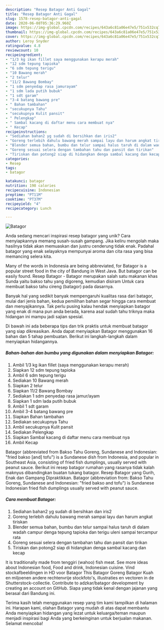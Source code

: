 ```yaml
---
description: "Resep Batagor Anti Gagal"
title: "Resep Batagor Anti Gagal"
slug: 1578-resep-batagor-anti-gagal
date: 2020-06-08T05:36:29.960Z
image: https://img-global.cpcdn.com/recipes/643a6c81a06e47e5/751x532cq70/batagor-foto-resep-utama.jpg
thumbnail: https://img-global.cpcdn.com/recipes/643a6c81a06e47e5/751x532cq70/batagor-foto-resep-utama.jpg
cover: https://img-global.cpcdn.com/recipes/643a6c81a06e47e5/751x532cq70/batagor-foto-resep-utama.jpg
author: Leroy Snyder
ratingvalue: 4.8
reviewcount: 10
recipeingredient:
- "1/3 kg ikan fillet saya menggunakan kerapu merah"
- "12 sdm tepung tapioka"
- "6 sdm tepung terigu"
- "10 Bawang merah"
- "2 telur"
- "11/2 Bawang Bombay"
- "1 sdm penyedap rasa jamurayam"
- "1 sdm lada putih bubuk"
- "1 sdt garam"
- "3-4 batang bawang pre"
- " Bahan tambahan"
- "secukupnya Tahu"
- "secukupnya Kulit pansit"
- " Pelengkap"
- " Sambal kacang di daftar menu cara membuat nya"
- " Kecap"
recipeinstructions:
- "Sediahan bahan2 yg sudah di bersihkan dan iris2"
- "Goreng terlebih dahulu bawang merah sampai layu dan harum angkat tiriskan"
- "Blender semua bahan, bumbu dan telur sampai halus taruh di dalam wadah campur denga tepung tapioka dan terigu uleni sampai tercampur rata"
- "Goreng sesuai selera dengan tambahan tahu dan pansit dan tirikan"
- "Tiriskan dan potong2 siap di hidangkan denga sambal kacang dan kecap"
categories:
- Resep
tags:
- batagor

katakunci: batagor 
nutrition: 198 calories
recipecuisine: Indonesian
preptime: "PT11M"
cooktime: "PT37M"
recipeyield: "4"
recipecategory: Lunch

---
```



![Batagor](https://img-global.cpcdn.com/recipes/643a6c81a06e47e5/751x532cq70/batagor-foto-resep-utama.jpg)

Anda sedang mencari inspirasi resep batagor yang unik? Cara menyiapkannya memang susah-susah gampang. Jika keliru mengolah maka hasilnya tidak akan memuaskan dan justru cenderung tidak enak. Padahal batagor yang enak selayaknya mempunyai aroma dan cita rasa yang bisa memancing selera kita.

Many of the words in Indonesia are being abbreviated, for Batagor is a popular street food in the city of Bandung in West Java. But batagor can be easily found. Resep Batagor - Batagor merupakan salah satu makanan khas Sunda yaitu bakso tahu yang digoreng, kemudian disiram Untuk cara membuat bakso tahu cireng (batagor) pada dasarnya.

Banyak hal yang sedikit banyak mempengaruhi kualitas rasa dari batagor, mulai dari jenis bahan, kedua pemilihan bahan segar hingga cara membuat dan menyajikannya. Tak perlu pusing kalau hendak menyiapkan batagor yang enak di mana pun anda berada, karena asal sudah tahu triknya maka hidangan ini mampu jadi sajian spesial.


Di bawah ini ada beberapa tips dan trik praktis untuk membuat batagor yang siap dikreasikan. Anda dapat menyiapkan Batagor menggunakan 16 bahan dan 5 tahap pembuatan. Berikut ini langkah-langkah dalam menyiapkan hidangannya.

<!--inarticleads1-->

##### Bahan-bahan dan bumbu yang digunakan dalam menyiapkan Batagor:

1. Ambil 1/3 kg ikan fillet (saya menggunakan kerapu merah)
1. Siapkan 12 sdm tepung tapioka
1. Ambil 6 sdm tepung terigu
1. Sediakan 10 Bawang merah
1. Siapkan 2 telur
1. Siapkan 11/2 Bawang Bombay
1. Sediakan 1 sdm penyedap rasa jamur/ayam
1. Siapkan 1 sdm lada putih bubuk
1. Ambil 1 sdt garam
1. Ambil 3-4 batang bawang pre
1. Siapkan  Bahan tambahan
1. Sediakan secukupnya Tahu
1. Ambil secukupnya Kulit pansit
1. Sediakan  Pelengkap
1. Siapkan  Sambal kacang di daftar menu cara membuat nya
1. Ambil  Kecap


Batagor (abbreviated from Bakso Tahu Goreng, Sundanese and Indonesian: &#34;fried bakso [and] tofu&#34;) is a Sundanese dish from Indonesia, and popular in Southeast Asia, consisting of fried fish dumplings, usually served with peanut sauce. Berikut ini resep batagor rumahan yang rasanya tidak kalah maknyus dibandingkan buatan tukang batagor. Resep Batagor yang Gurih, Enak dan Gampang Dipraktikkan. Batagor (abbreviation from: Bakso Tahu Goreng, Sundanese and Indonesian: &#34;fried bakso and tofu&#34;) is Sundanese Indonesian fried fish dumplings usually served with peanut sauce. 

<!--inarticleads2-->

##### Cara membuat Batagor:

1. Sediahan bahan2 yg sudah di bersihkan dan iris2
1. Goreng terlebih dahulu bawang merah sampai layu dan harum angkat tiriskan
1. Blender semua bahan, bumbu dan telur sampai halus taruh di dalam wadah campur denga tepung tapioka dan terigu uleni sampai tercampur rata
1. Goreng sesuai selera dengan tambahan tahu dan pansit dan tirikan
1. Tiriskan dan potong2 siap di hidangkan denga sambal kacang dan kecap


It is traditionally made from tenggiri (wahoo) fish meat. See more ideas about Indonesian food, Food and drink, Indonesian cuisine. Vind stockafbeeldingen in HD voor Batagor This Batagor Goreng Batagor Kuah en miljoenen andere rechtenvrije stockfoto&#39;s, illustraties en vectoren in de Shutterstock-collectie. Contribute to adzkar/batagor development by creating an account on GitHub. Siapa yang tidak kenal dengan jajanan yang berasal dari Bandung ini. 

Terima kasih telah menggunakan resep yang tim kami tampilkan di halaman ini. Harapan kami, olahan Batagor yang mudah di atas dapat membantu Anda menyiapkan hidangan yang lezat untuk keluarga/teman maupun menjadi inspirasi bagi Anda yang berkeinginan untuk berjualan makanan. Selamat mencoba!
